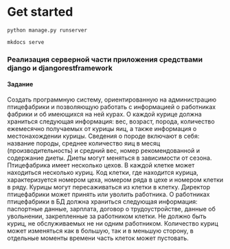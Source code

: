# Get started

```python manage.py runserver```

```mkdocs serve```

### Реализация серверной части приложения средствами django и djangorestframework

#### Задание 

Создать программную систему, ориентированную на администрацию птицефабрики и позволяющую работать с информацией о работниках фабрики и об имеющихся на ней курах. 
О каждой курице должна храниться следующая информация: вес, возраст, порода, количество ежемесячно получаемых от курицы яиц, а также информация о местонахождении курицы. 
Сведения о породе включают в себя: название породы, среднее количество яиц в месяц (производительность) и средний вес, номер рекомендованной и содержание диеты. Диеты могут меняться в зависимости от сезона.
Птицефабрика имеет несколько цехов. В каждой клетке может находиться несколько куриц. Код клетки, где находится курица, характеризуется номером цеха, номером ряда в цехе и номером клетки в ряду. Курицы могут пересаживаться из клетки в клетку.
Директор птицефабрики может принять или уволить работника. О работниках птицефабрики в БД должна храниться следующая информация: паспортные данные, зарплата, договор о трудоустройстве, данные об увольнении, закрепленные за работником клетки. 
Не должно быть куриц, не обслуживаемых не ни одним работником. Количество куриц может изменяться как в большую, так и в меньшую сторону, в отдельные моменты времени часть клеток может пустовать. 
